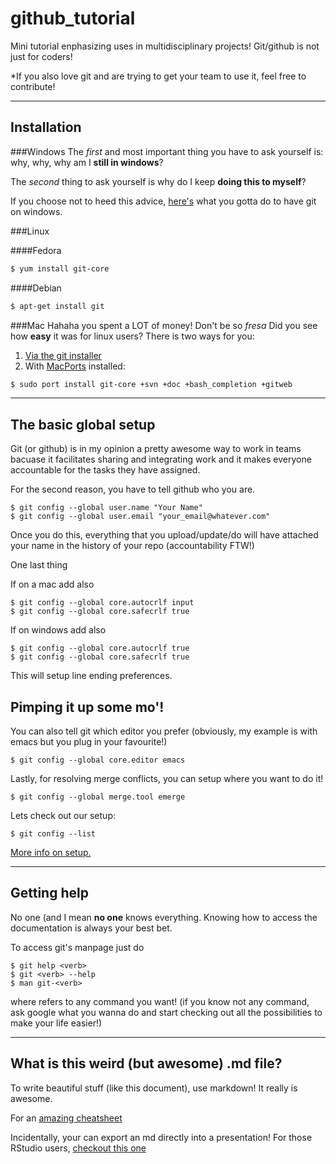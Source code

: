 github_tutorial
===============

Mini tutorial enphasizing uses in multidisciplinary projects! Git/github is not just for coders!

*If you also love git and are trying to get your team to use it, feel free to contribute!

***

Installation
------------

###Windows
The *first* and most important thing you have to ask yourself is: why, why, why am I **still in windows**? 

The *second* thing to ask yourself is why do I keep **doing this to myself**?

If you choose not to heed this advice, [here's](http://msysgit.github.io/) what you gotta do to have git on windows.

###Linux

####Fedora 
```bash
$ yum install git-core
```

####Debian
```bash
$ apt-get install git
```

###Mac
Hahaha you spent a LOT of money! Don't be so *fresa*
Did you see how **easy** it was for linux users? There is two ways for you:

1. [Via the git installer](http://code.google.com/p/git-osx-installer)
2. With [MacPorts](http://www.macports.org) installed:

```bash
$ sudo port install git-core +svn +doc +bash_completion +gitweb
```
***
The basic global setup
----------------------

Git (or github) is in my opinion a pretty awesome way to work in teams bacuase it facilitates sharing and integrating work and it makes everyone accountable for the tasks they have assigned. 

For the second reason, you have to tell github who you are.

```git 
$ git config --global user.name "Your Name"
$ git config --global user.email "your_email@whatever.com"
```

Once you do this, everything that you upload/update/do will have attached your name in the history of your repo (accountability FTW!)

One last thing

If on a mac add also
```git
$ git config --global core.autocrlf input
$ git config --global core.safecrlf true
```
If on windows add also
```git
$ git config --global core.autocrlf true
$ git config --global core.safecrlf true
```
This will setup line ending preferences.

Pimping it up some mo'!
-----------------------
You can also tell git which editor you prefer (obviously, my example is with emacs but you plug in your favourite!)
```git
$ git config --global core.editor emacs
```
Lastly, for resolving merge conflicts, you can setup where you want to do it!
```git
$ git config --global merge.tool emerge
```

Lets check out our setup:
```git
$ git config --list
```

[More info on setup.](http://git-scm.com/book/en/Getting-Started-First-Time-Git-Setup)

***
Getting help
------------
No one (and I mean **no one** knows everything. Knowing how to access the documentation is always your best bet.

To access git's manpage just do
```git
$ git help <verb>
$ git <verb> --help
$ man git-<verb>
```
where <verb> refers to any command you want! (if you know not any command, ask google what you wanna do and start checking out all the possibilities to make your life easier!)


***
What is this weird (but awesome) .md file?
------------------------------------------
To write beautiful stuff (like this document), use markdown! It really is awesome.

For an [amazing cheatsheet](https://github.com/adam-p/markdown-here/wiki/Markdown-Here-Cheatsheet#wiki-hr)

Incidentally, your can export an md directly into a presentation! For those RStudio users, [checkout this one](http://www.rstudio.com/ide/docs/authoring/using_markdown)








